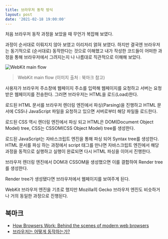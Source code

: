 ```yaml
---
title: 브라우저 동작 방식
layout: post
date: '2021-02-18 19:00:00'
---
```


처음 브라우저 동작 과정을 보았을 때 무언가 복잡해 보였다.

과정이 순서대로 이뤄지지 않아 보였고 이리저리 얽혀 보였다. 하지만 결국엔 브라우저는 동기적으로 (순서대로) 동작한다는 것으로 이해했고 내가 작성한 코드들이 어떠한 과정을 통해 브라우저에서 그려지는지 나 나름대로 직관적으로 이해해 보았다.

![WebKit main flow](https://www.html5rocks.com/en/tutorials/internals/howbrowserswork/webkitflow.png)

> WebKit main flow (이미지 출처 : 북마크 참고)

사용자가 브라우저 주소창에 웹페이지 주소를 입력해 웹페이지를 요청하고 서버는 요청받은 웹페이지를 전송한다. 그러면 브라우저는 HTML을 로드(Load)한다.

로드된 HTML 문서를 브라우저 렌더링 엔진에서 파싱(Parsing)을 진행하고 HTML 문서에 CSS나 JavaScript 파일을 요청하고 있으면 서버로부터 해당 파일들 로드한다.

로드된 CSS 역시 렌더링 엔진에서 파싱 되고 HTML은 DOM(Document Object Model) tree, CSS는 CSSOM(CSS Object Model) tree를 생성한다.

로드된 JavaScript는 자바스크립트 엔진을 통해 파싱 되어 Syntax tree를 생성한다. HTML 문서를 파싱 하는 과정에서 script 태그를 만나면 자바스크립트 엔진에서 해당 과정을 동적으로 실행하고 실행이 완료되면 다시 HTML 파싱을 이어서 진행한다.

브라우저 렌더링 엔진에서 DOM과 CSSOM을 생성했으면 이를 결합하여 Render tree를 생성한다.

Render tree가 생성됐다면 브라우저에서 웹페이지를 보여주게 된다.

WebKit 브라우저 엔진을 기초로 했지만 Mozilla의 Gecko 브라우저 엔진도 비슷하거나 거의 동일한 과정으로 진행된다.

## 북마크

- [How Browsers Work: Behind the scenes of modern web browsers](https://www.html5rocks.com/en/tutorials/internals/howbrowserswork/)
- [브라우저는 어떻게 동작하는가?](https://d2.naver.com/helloworld/59361)
